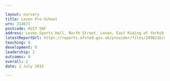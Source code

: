 ```yaml
---

layout: nursery
title: Leven Pre-School
urn: 314671
postcode: HU17 5NF
address: Leven Sports Hall, North Street, Leven, East Riding of Yorkshire, HU17 5NF
latestReportUrl: https://reports.ofsted.gov.uk/provider/files/2498216/urn/314671.pdf
teaching: 0
development: 0
leadership: 2
outcomes: 0
overall: 2
date: 2 July 2015

---
```

